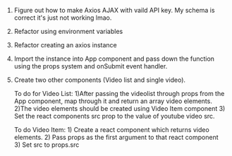 1) Figure out how to make Axios AJAX with vaild API key. My schema is correct it's just not working lmao.
2) Refactor using environment variables
3) Refactor creating an axios instance
4) Import the instance into App component and pass down the function using the props system and onSubmit event handler. 
5) Create two other components (Video list and single video).

    To do for Video List:
        1)After passing the videolist through props from the App component, map through it and return an array video elements. 
        2)The video elements should be created using Video Item component 
        3) Set the react components src prop to the value of youtube video src.  

    To do Video Item:
        1) Create a react component which returns video elements.
        2) Pass props as the first argument to that react component
        3) Set src to props.src